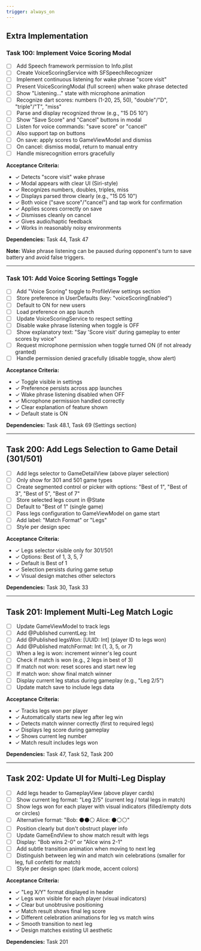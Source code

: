 ```yaml
---
trigger: always_on
---
```


Extra Implementation
----------------------

### Task 100: Implement Voice Scoring Modal

-   [ ]  Add Speech framework permission to Info.plist
-   [ ]  Create VoiceScoringService with SFSpeechRecognizer
-   [ ]  Implement continuous listening for wake phrase "score visit"
-   [ ]  Present VoiceScoringModal (full screen) when wake phrase detected
-   [ ]  Show "Listening..." state with microphone animation
-   [ ]  Recognize dart scores: numbers (1-20, 25, 50), "double"/"D", "triple"/"T", "miss"
-   [ ]  Parse and display recognized throw (e.g., "15 D5 10")
-   [ ]  Show "Save Score" and "Cancel" buttons in modal
-   [ ]  Listen for voice commands: "save score" or "cancel"
-   [ ]  Also support tap on buttons
-   [ ]  On save: apply scores to GameViewModel and dismiss
-   [ ]  On cancel: dismiss modal, return to manual entry
-   [ ]  Handle misrecognition errors gracefully

**Acceptance Criteria:**

-   ✓ Detects "score visit" wake phrase
-   ✓ Modal appears with clear UI (Siri-style)
-   ✓ Recognizes numbers, doubles, triples, miss
-   ✓ Displays parsed throw clearly (e.g., "15 D5 10")
-   ✓ Both voice ("save score"/"cancel") and tap work for confirmation
-   ✓ Applies scores correctly on save
-   ✓ Dismisses cleanly on cancel
-   ✓ Gives audio/haptic feedback
-   ✓ Works in reasonably noisy environments

**Dependencies:** Task 44, Task 47

**Note:** Wake phrase listening can be paused during opponent's turn to save battery and avoid false triggers.

*****

### Task 101: Add Voice Scoring Settings Toggle

-   [ ]  Add "Voice Scoring" toggle to ProfileView settings section
-   [ ]  Store preference in UserDefaults (key: "voiceScoringEnabled")
-   [ ]  Default to ON for new users
-   [ ]  Load preference on app launch
-   [ ]  Update VoiceScoringService to respect setting
-   [ ]  Disable wake phrase listening when toggle is OFF
-   [ ]  Show explanatory text: "Say 'Score visit' during gameplay to enter scores by voice"
-   [ ]  Request microphone permission when toggle turned ON (if not already granted)
-   [ ]  Handle permission denied gracefully (disable toggle, show alert)

**Acceptance Criteria:**

-   ✓ Toggle visible in settings
-   ✓ Preference persists across app launches
-   ✓ Wake phrase listening disabled when OFF
-   ✓ Microphone permission handled correctly
-   ✓ Clear explanation of feature shown
-   ✓ Default state is ON

**Dependencies:** Task 48.1, Task 69 (Settings section)

*****

Task 200: Add Legs Selection to Game Detail (301/501)
-----------------------------------------------------

-   [ ]  Add legs selector to GameDetailView (above player selection)
-   [ ]  Only show for 301 and 501 game types
-   [ ]  Create segmented control or picker with options: "Best of 1", "Best of 3", "Best of 5", "Best of 7"
-   [ ]  Store selected legs count in @State
-   [ ]  Default to "Best of 1" (single game)
-   [ ]  Pass legs configuration to GameViewModel on game start
-   [ ]  Add label: "Match Format" or "Legs"
-   [ ]  Style per design spec

**Acceptance Criteria:**

-   ✓ Legs selector visible only for 301/501
-   ✓ Options: Best of 1, 3, 5, 7
-   ✓ Default is Best of 1
-   ✓ Selection persists during game setup
-   ✓ Visual design matches other selectors

**Dependencies:** Task 30, Task 33

* * * * *

Task 201: Implement Multi-Leg Match Logic
-----------------------------------------

-   [ ]  Update GameViewModel to track legs
-   [ ]  Add @Published currentLeg: Int
-   [ ]  Add @Published legsWon: [UUID: Int] (player ID to legs won)
-   [ ]  Add @Published matchFormat: Int (1, 3, 5, or 7)
-   [ ]  When a leg is won: increment winner's leg count
-   [ ]  Check if match is won (e.g., 2 legs in best of 3)
-   [ ]  If match not won: reset scores and start new leg
-   [ ]  If match won: show final match winner
-   [ ]  Display current leg status during gameplay (e.g., "Leg 2/5")
-   [ ]  Update match save to include legs data

**Acceptance Criteria:**

-   ✓ Tracks legs won per player
-   ✓ Automatically starts new leg after leg win
-   ✓ Detects match winner correctly (first to required legs)
-   ✓ Displays leg score during gameplay
-   ✓ Shows current leg number
-   ✓ Match result includes legs won

**Dependencies:** Task 47, Task 52, Task 200

* * * * *

Task 202: Update UI for Multi-Leg Display
-----------------------------------------

-   [ ]  Add legs header to GameplayView (above player cards)
-   [ ]  Show current leg format: "Leg 2/5" (current leg / total legs in match)
-   [ ]  Show legs won for each player with visual indicators (filled/empty dots or circles)
-   [ ]  Alternative format: "Bob: ⚫⚫⚪ Alice: ⚫⚪⚪"
-   [ ]  Position clearly but don't obstruct player info
-   [ ]  Update GameEndView to show match result with legs
-   [ ]  Display: "Bob wins 2-0" or "Alice wins 2-1"
-   [ ]  Add subtle transition animation when moving to next leg
-   [ ]  Distinguish between leg win and match win celebrations (smaller for leg, full confetti for match)
-   [ ]  Style per design spec (dark mode, accent colors)

**Acceptance Criteria:**

-   ✓ "Leg X/Y" format displayed in header
-   ✓ Legs won visible for each player (visual indicators)
-   ✓ Clear but unobtrusive positioning
-   ✓ Match result shows final leg score
-   ✓ Different celebration animations for leg vs match wins
-   ✓ Smooth transition to next leg
-   ✓ Design matches existing UI aesthetic

**Dependencies:** Task 201